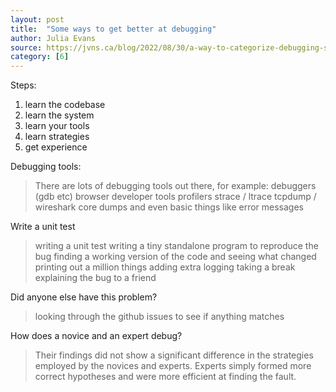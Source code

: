 ```yaml
---
layout: post
title:  "Some ways to get better at debugging"
author: Julia Evans
source: https://jvns.ca/blog/2022/08/30/a-way-to-categorize-debugging-skills/
category: [6]
---
```


Steps:

1. learn the codebase
2. learn the system
3. learn your tools
4. learn strategies
5. get experience

Debugging tools:

>  There are lots of debugging tools out there, for example: debuggers (gdb etc) browser developer tools profilers strace / ltrace tcpdump / wireshark core dumps and even basic things like error messages

Write a unit test

> writing a unit test writing a tiny standalone program to reproduce the bug finding a working version of the code and seeing what changed printing out a million things adding extra logging taking a break explaining the bug to a friend

Did anyone else have this problem?

> looking through the github issues to see if anything matches

How does a novice and an expert debug?

> Their findings did not show a significant difference in the strategies employed by the novices and experts. Experts simply formed more correct hypotheses and were more efficient at finding the fault.
